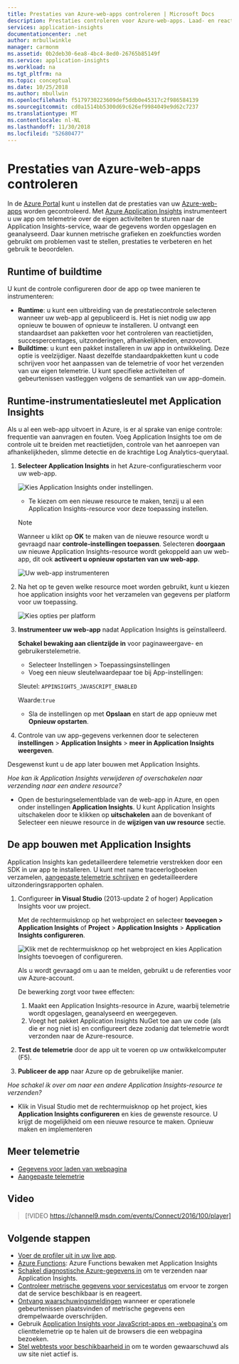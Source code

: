 ```yaml
---
title: Prestaties van Azure-web-apps controleren | Microsoft Docs
description: Prestaties controleren voor Azure-web-apps. Laad- en reactietijd voor grafieken, afhankelijkheidsinformatie en waarschuwingen instellen voor prestaties.
services: application-insights
documentationcenter: .net
author: mrbullwinkle
manager: carmonm
ms.assetid: 0b2deb30-6ea8-4bc4-8ed0-26765b85149f
ms.service: application-insights
ms.workload: na
ms.tgt_pltfrm: na
ms.topic: conceptual
ms.date: 10/25/2018
ms.author: mbullwin
ms.openlocfilehash: f5179730223609def5ddb0e45317c2f986584139
ms.sourcegitcommit: cd0a1514bb5300d69c626ef9984049e9d62c7237
ms.translationtype: MT
ms.contentlocale: nl-NL
ms.lasthandoff: 11/30/2018
ms.locfileid: "52680477"
---
```

# <a name="monitor-azure-web-app-performance"></a>Prestaties van Azure-web-apps controleren
In de [Azure Portal](https://portal.azure.com) kunt u instellen dat de prestaties van uw [Azure-web-apps](../app-service/app-service-web-overview.md) worden gecontroleerd. Met [Azure Application Insights](app-insights-overview.md) instrumenteert u uw app om telemetrie over de eigen activiteiten te sturen naar de Application Insights-service, waar de gegevens worden opgeslagen en geanalyseerd. Daar kunnen metrische grafieken en zoekfuncties worden gebruikt om problemen vast te stellen, prestaties te verbeteren en het gebruik te beoordelen.

## <a name="run-time-or-build-time"></a>Runtime of buildtime
U kunt de controle configureren door de app op twee manieren te instrumenteren:

* **Runtime**: u kunt een uitbreiding van de prestatiecontrole selecteren wanneer uw web-app al gepubliceerd is. Het is niet nodig uw app opnieuw te bouwen of opnieuw te installeren. U ontvangt een standaardset aan pakketten voor het controleren van reactietijden, succespercentages, uitzonderingen, afhankelijkheden, enzovoort. 
* **Buildtime**: u kunt een pakket installeren in uw app in ontwikkeling. Deze optie is veelzijdiger. Naast dezelfde standaardpakketten kunt u code schrijven voor het aanpassen van de telemetrie of voor het verzenden van uw eigen telemetrie. U kunt specifieke activiteiten of gebeurtenissen vastleggen volgens de semantiek van uw app-domein. 

## <a name="run-time-instrumentation-with-application-insights"></a>Runtime-instrumentatiesleutel met Application Insights
Als u al een web-app uitvoert in Azure, is er al sprake van enige controle: frequentie van aanvragen en fouten. Voeg Application Insights toe om de controle uit te breiden met reactietijden, controle van het aanroepen van afhankelijkheden, slimme detectie en de krachtige Log Analytics-querytaal. 

1. **Selecteer Application Insights** in het Azure-configuratiescherm voor uw web-app.

    ![Kies Application Insights onder instellingen.](./media/app-insights-azure-web-apps/settings-app-insights.png)

   * Te kiezen om een nieuwe resource te maken, tenzij u al een Application Insights-resource voor deze toepassing instellen. 

    > [!NOTE]
    > Wanneer u klikt op **OK** te maken van de nieuwe resource wordt u gevraagd naar **controle-instellingen toepassen**. Selecteren **doorgaan** uw nieuwe Application Insights-resource wordt gekoppeld aan uw web-app, dit ook **activeert u opnieuw opstarten van uw web-app**. 

    ![Uw web-app instrumenteren](./media/app-insights-azure-web-apps/create-resource.png)

2. Na het op te geven welke resource moet worden gebruikt, kunt u kiezen hoe application insights voor het verzamelen van gegevens per platform voor uw toepassing.

    ![Kies opties per platform](./media/app-insights-azure-web-apps/choose-options.png)

3. **Instrumenteer uw web-app** nadat Application Insights is geïnstalleerd.

   **Schakel bewaking aan clientzijde in** voor paginaweergave- en gebruikerstelemetrie.

   * Selecteer Instellingen > Toepassingsinstellingen
   * Voeg een nieuw sleutelwaardepaar toe bij App-instellingen:

    Sleutel: `APPINSIGHTS_JAVASCRIPT_ENABLED`

    Waarde:`true`
   * Sla de instellingen op met **Opslaan** en start de app opnieuw met **Opnieuw opstarten**.
4. Controle van uw app-gegevens verkennen door te selecteren **instellingen** > **Application Insights** > **meer in Application Insights weergeven**.

Desgewenst kunt u de app later bouwen met Application Insights.

*Hoe kan ik Application Insights verwijderen of overschakelen naar verzending naar een andere resource?*

* Open de besturingselementblade van de web-app in Azure, en open onder instellingen **Application Insights**. U kunt Application Insights uitschakelen door te klikken op **uitschakelen** aan de bovenkant of Selecteer een nieuwe resource in de **wijzigen van uw resource** sectie.

## <a name="build-the-app-with-application-insights"></a>De app bouwen met Application Insights
Application Insights kan gedetailleerdere telemetrie verstrekken door een SDK in uw app te installeren. U kunt met name traceerlogboeken verzamelen, [aangepaste telemetrie schrijven](app-insights-api-custom-events-metrics.md) en gedetailleerdere uitzonderingsrapporten ophalen.

1. Configureer **in Visual Studio** (2013-update 2 of hoger) Application Insights voor uw project.

    Met de rechtermuisknop op het webproject en selecteer **toevoegen > Application Insights** of **Project** > **Application Insights**  >  **Application Insights configureren**.

    ![Klik met de rechtermuisknop op het webproject en kies Application Insights toevoegen of configureren.](./media/app-insights-azure-web-apps/03-add.png)

    Als u wordt gevraagd om u aan te melden, gebruikt u de referenties voor uw Azure-account.

    De bewerking zorgt voor twee effecten:

   1. Maakt een Application Insights-resource in Azure, waarbij telemetrie wordt opgeslagen, geanalyseerd en weergegeven.
   2. Voegt het pakket Application Insights NuGet toe aan uw code (als die er nog niet is) en configureert deze zodanig dat telemetrie wordt verzonden naar de Azure-resource.
2. **Test de telemetrie** door de app uit te voeren op uw ontwikkelcomputer (F5).
3. **Publiceer de app** naar Azure op de gebruikelijke manier. 

*Hoe schakel ik over om naar een andere Application Insights-resource te verzenden?*

* Klik in Visual Studio met de rechtermuisknop op het project, kies **Application Insights configureren** en kies de gewenste resource. U krijgt de mogelijkheid om een nieuwe resource te maken. Opnieuw maken en implementeren

## <a name="more-telemetry"></a>Meer telemetrie

* [Gegevens voor laden van webpagina](app-insights-javascript.md)
* [Aangepaste telemetrie](app-insights-api-custom-events-metrics.md)

## <a name="video"></a>Video

> [!VIDEO https://channel9.msdn.com/events/Connect/2016/100/player]

## <a name="next-steps"></a>Volgende stappen
* [Voer de profiler uit in uw live app](app-insights-profiler.md).
* [Azure Functions](https://github.com/christopheranderson/azure-functions-app-insights-sample): Azure Functions bewaken met Application Insights
* [Schakel diagnostische Azure-gegevens in](../monitoring-and-diagnostics/azure-diagnostics-configure-application-insights.md) om te verzenden naar Application Insights.
* [Controleer metrische gegevens voor servicestatus](../azure-monitor/platform/data-collection.md) om ervoor te zorgen dat de service beschikbaar is en reageert.
* [Ontvang waarschuwingsmeldingen](../monitoring-and-diagnostics/monitoring-overview-alerts.md) wanneer er operationele gebeurtenissen plaatsvinden of metrische gegevens een drempelwaarde overschrijden.
* Gebruik [Application Insights voor JavaScript-apps en -webpagina's](app-insights-javascript.md) om clienttelemetrie op te halen uit de browsers die een webpagina bezoeken.
* [Stel webtests voor beschikbaarheid in](app-insights-monitor-web-app-availability.md) om te worden gewaarschuwd als uw site niet actief is.

